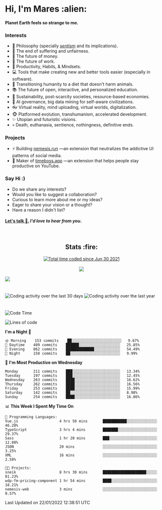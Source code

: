 <h1>Hi, I'm Mares :alien:</h1>

#### Planet Earth feels so strange to me.

### **Interests**

- 🌊 Philosophy (specially [_sentism_][sentismmedium] and its implications).
- 🎯 The end of suffering and unfairness.
- 💸 The future of money.
- 💼 The future of work.
- 🧠 Productivity, Habits, & Mindsets.
- 💻 Tools that make creating new and better tools easier (especially in software).
- 🥗 Transitioning humanity to a diet that doesn't harm animals.
- 📚 The future of open, interactive, and personalized education.
- 🌱 Sustainability, post-scarcity societies, resource-based economies.
- 🤖 AI governance, big data mining for self-aware civilizations.
- 👓 Virtual reality, mind uploading, virtual worlds, digitalization.
- 🐵 Platformed evolution, transhumanism, accelerated development.
- ✨ Utopian and futuristic visions.
- 💀 Death, euthanasia, sentience, nothingness, definitive ends.


### **Projects**

- ⚡ Building [nemesis.run](https://nemesis.run) —an extension that neutralizes the addictive UI patterns of social media.
- 💎 Maker of [timeboss.app](https://timeboss.app) —an extension that helps people stay productive on YouTube.


### **Say Hi :)**

- Do we share any interests?
- Would you like to suggest a collaboration?
- Curious to learn more about me or my ideas?
- Eager to share your vision or a thought?
- Have a reason I didn't list?

#### [Let's talk :wave:.](mailto:mareszhar@gmail.com) _I'd love to hear from you_.

[sentismmedium]: https://medium.com/@mareszhar/born-a-prisoner-a-reflection-about-life-its-struggles-and-a-plan-to-escape-d8566ce9b026

<br>

<h2 align="center">Stats :fire:</h2>

<div align="center">
  <a href="https://wakatime.com/@cfdc0e0d-4860-4b62-9ff0-cb659185525e">
    <img src="https://wakatime.com/badge/user/cfdc0e0d-4860-4b62-9ff0-cb659185525e.svg" alt="Total time coded since Jun 30 2021" />
  </a>
</div>

<br>

<!-- 
Add or remove this: 
&dates=B1AAB3FF 
...or this...
&date_format=M%20j%5B%2C%20Y%5D
from the *streak stats URL below* if they get bugged and aren't updating: 
-->

<div align="center">
  <img src="https://github-readme-streak-stats.herokuapp.com?user=mareszhar&theme=black-ice&hide_border=true&stroke=FFFFFF15&ring=DF8FFE&fire=DF8FFE&currStreakLabel=DF8FFE&background=1A232A&currStreakNum=86FFAB&dates=B1AAB3FF&date_format=M%20j%5B%2C%20Y%5D">
</div>

<br>

<img src="https://activity-graph.herokuapp.com/graph?username=mareszhar&theme=nord&bg_color=00000000&color=979797&line=DF8FFE&point=00000000&area=true&hide_border=true">

<br>

<h1></h1>

<img src="https://wakatime.com/share/@mares/5df0ff02-9c79-41b4-b540-51dc9c65a57b.svg" alt="Coding activity over the last 30 days" />
<img src="https://wakatime.com/share/@mares/ea89ba71-f374-40af-930c-e0655909fe37.svg" alt="Coding activity over the last year" />

<h1></h1>

<!--START_SECTION:waka-->
![Code Time](http://img.shields.io/badge/Code%20Time-446%20hrs%2018%20mins-blue)

![Lines of code](https://img.shields.io/badge/From%20Hello%20World%20I%27ve%20Written-124%20Thousand%20lines%20of%20code-blue)

**I'm a Night 🦉** 

```text
🌞 Morning    153 commits    ██░░░░░░░░░░░░░░░░░░░░░░░   9.67% 
🌆 Daytime    409 commits    ██████░░░░░░░░░░░░░░░░░░░   25.85% 
🌃 Evening    862 commits    █████████████░░░░░░░░░░░░   54.49% 
🌙 Night      158 commits    ██░░░░░░░░░░░░░░░░░░░░░░░   9.99%

```
📅 **I'm Most Productive on Wednesday** 

```text
Monday       211 commits    ███░░░░░░░░░░░░░░░░░░░░░░   13.34% 
Tuesday      197 commits    ███░░░░░░░░░░░░░░░░░░░░░░   12.45% 
Wednesday    263 commits    ████░░░░░░░░░░░░░░░░░░░░░   16.62% 
Thursday     262 commits    ████░░░░░░░░░░░░░░░░░░░░░   16.56% 
Friday       253 commits    ████░░░░░░░░░░░░░░░░░░░░░   15.99% 
Saturday     142 commits    ██░░░░░░░░░░░░░░░░░░░░░░░   8.98% 
Sunday       254 commits    ████░░░░░░░░░░░░░░░░░░░░░   16.06%

```


📊 **This Week I Spent My Time On** 

```text
💬 Programming Languages: 
Vue.js                   4 hrs 50 mins       ███████████░░░░░░░░░░░░░░   46.28% 
TypeScript               3 hrs 4 mins        ███████░░░░░░░░░░░░░░░░░░   29.37% 
Sass                     1 hr 20 mins        ███░░░░░░░░░░░░░░░░░░░░░░   12.88% 
JSON                     20 mins             ░░░░░░░░░░░░░░░░░░░░░░░░░   3.25% 
XML                      16 mins             ░░░░░░░░░░░░░░░░░░░░░░░░░   2.58%

🐱‍💻 Projects: 
sneik                    8 hrs 30 mins       ████████████████████░░░░░   81.23% 
wdp-fm-pricing-component 1 hr 54 mins        ████░░░░░░░░░░░░░░░░░░░░░   18.21% 
nemesis-web              3 mins              ░░░░░░░░░░░░░░░░░░░░░░░░░   0.57%

```


 Last Updated on 22/01/2022 12:38:51 UTC
<!--END_SECTION:waka-->
